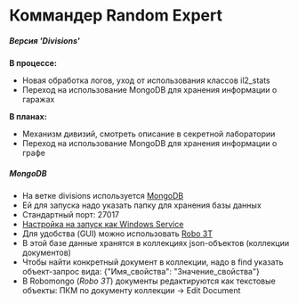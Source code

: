 # Коммандер Random Expert
##### Версия 'Divisions'
**В процессе:**
* Новая обработка логов, уход от использования классов il2_stats
* Переход на использование MongoDB для хранения информации о гаражах

**В планах:**
* Механизм дивизий, смотреть описание в секретной лаборатории
* Переход на использование MongoDB для хранения информации о графе



##### MongoDB
* На ветке divisions используется [MongoDB](https://www.mongodb.com/download-center?jmp=nav#community)
* Ей для запуска надо указать папку для хранения базы данных
* Стандартный порт: 27017
* [Настройка на запуск как Windows Service](https://stackoverflow.com/questions/2438055/how-to-run-mongodb-as-windows-service)
* Для удобства (GUI) можно использовать [Robo 3T](https://robomongo.org)
* В этой базе данные хранятся в коллекциях json-объектов (коллекции документов)
* Чтобы найти конкретный документ в коллекции, надо в find указать объект-запрос вида: {"Имя_свойства": "Значение_свойства"}
* В Robomongo (*Robo 3T*) документы редактируются как текстовые объекты: ПКМ по документу коллекции -> Edit Document
